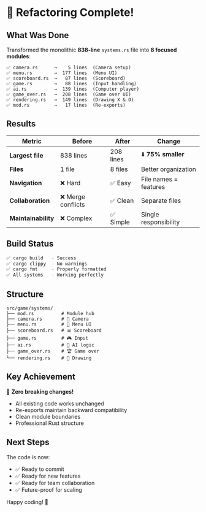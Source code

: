 # 🎉 Refactoring Complete!

## What Was Done

Transformed the monolithic **838-line** `systems.rs` file into **8 focused modules**:

```
✅ camera.rs      →    5 lines  (Camera setup)
✅ menu.rs        →  177 lines  (Menu UI)
✅ scoreboard.rs  →   87 lines  (Scoreboard)
✅ game.rs        →   88 lines  (Input handling)
✅ ai.rs          →  139 lines  (Computer player)
✅ game_over.rs   →  208 lines  (Game over UI)
✅ rendering.rs   →  149 lines  (Drawing X & O)
✅ mod.rs         →   17 lines  (Re-exports)
```

## Results

| Metric | Before | After | Change |
|--------|--------|-------|--------|
| **Largest file** | 838 lines | 208 lines | ⬇️ **75% smaller** |
| **Files** | 1 file | 8 files | Better organization |
| **Navigation** | ❌ Hard | ✅ Easy | File names = features |
| **Collaboration** | ❌ Merge conflicts | ✅ Clean | Separate files |
| **Maintainability** | ❌ Complex | ✅ Simple | Single responsibility |

## Build Status

```bash
✅ cargo build   - Success
✅ cargo clippy  - No warnings  
✅ cargo fmt     - Properly formatted
✅ All systems   - Working perfectly
```

## Structure

```
src/game/systems/
├── mod.rs          # Module hub
├── camera.rs       # 🎥 Camera
├── menu.rs         # 📱 Menu UI  
├── scoreboard.rs   # 📊 Scoreboard
├── game.rs         # 🎮 Input
├── ai.rs           # 🤖 AI logic
├── game_over.rs    # 🏆 Game over
└── rendering.rs    # 🎨 Drawing
```

## Key Achievement

🎯 **Zero breaking changes!**
- All existing code works unchanged
- Re-exports maintain backward compatibility
- Clean module boundaries
- Professional Rust structure

## Next Steps

The code is now:
- ✅ Ready to commit
- ✅ Ready for new features
- ✅ Ready for team collaboration
- ✅ Future-proof for scaling

Happy coding! 🚀
